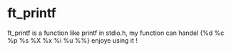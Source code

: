# ft_printf
ft_printf is a function like printf in stdio.h, my function can handel {%d %c %p %s %X %x %i %u %%} enjoye using it !
